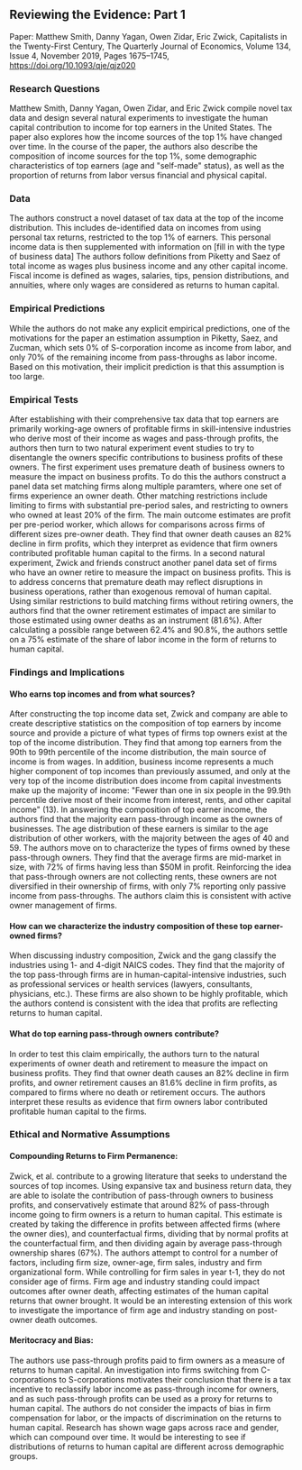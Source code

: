## Reviewing the Evidence: Part 1

Paper: Matthew Smith, Danny Yagan, Owen Zidar, Eric Zwick, Capitalists in the Twenty-First Century, The Quarterly Journal of Economics, Volume 134, Issue 4, November 2019, Pages 1675–1745, https://doi.org/10.1093/qje/qjz020

### Research Questions
Matthew Smith, Danny Yagan, Owen Zidar, and Eric Zwick compile novel tax data and design several natural experiments to investigate the human capital contribution to income for top earners in the United States. The paper also explores how the income sources of the top 1% have changed over time. In the course of the paper, the authors also describe the composition of income sources for the top 1%, some demographic characteristics of top earners (age and "self-made" status), as well as the proportion of returns from labor versus financial and physical capital.

### Data
The authors construct a novel dataset of tax data at the top of the income distribution. This includes de-identified data on incomes from using personal tax returns, restricted to the top 1% of earners. This personal income data is then supplemented with information on [fill in with the type of business data]
The authors follow definitions from Piketty and Saez of total income as wages plus business income and any other capital income. Fiscal income is defined as wages, salaries, tips, pension distributions, and annuities, where only wages are considered as returns to human capital.


### Empirical Predictions
While the authors do not make any explicit empirical predictions, one of the motivations for the paper an estimation assumption in Piketty, Saez, and Zucman, which sets 0% of S-corporation income as income from labor, and only 70% of the remaining income from pass-throughs as labor income. Based on this motivation, their implicit prediction is that this assumption is too large.

### Empirical Tests
After establishing with their comprehensive tax data that top earners are primarily working-age owners of profitable firms in skill-intensive industries who derive most of their income as wages and pass-through profits, the authors then turn to two natural experiment event studies to try to disentangle the owners specific contributions to business profits of these owners.
The first experiment uses premature death of business owners to measure the impact on business profits. To do this the authors construct a panel data set matching firms along multiple paramters, where one set of firms experience an owner death. Other matching restrictions include limiting to firms with substantial pre-period sales, and restricting to owners who owned at least 20% of the firm. The main outcome estimates are profit per pre-period worker, which allows for comparisons across firms of different sizes pre-owner death. They find that owner death causes an 82% decline in firm profits, which they interpret as evidence that firm owners contributed profitable human capital to the firms.
In a second natural experiment, Zwick and friends construct another panel data set of firms who have an owner retire to measure the impact on business profits. This is to address concerns that premature death may reflect disruptions in business operations, rather than exogenous removal of human capital. Using similar restrictions to build matching firms without retiring owners, the authors find that the owner retirement estimates of impact are similar to those estimated using owner deaths as an instrument (81.6%). After calculating a possible range between 62.4% and 90.8%, the authors settle on a 75% estimate of the share of labor income in the form of returns to human capital.


### Findings and Implications
#### Who earns top incomes and from what sources?
After constructing the top income data set, Zwick and company are able to create descriptive statistics on the composition of top earners by income source and provide a picture of what types of firms top owners exist at the top of the income distribution. They find that among top earners from the 90th to 99th percentile of the income distribution, the main source of income is from wages. In addition, business income represents a much higher component of top incomes than previously assumed, and only at the very top of the income distribution does income from capital investments make up the majority of income: "Fewer than one in six people in the 99.9th percentile derive most of their income from interest, rents, and other capital income" (13).
In answering the composition of top earner income, the authors find that the majority earn pass-through income as the owners of businesses. The age distribution of these earners is similar to the age distribution of other workers, with the majority between the ages of 40 and 59.
The authors move on to characterize the types of firms owned by these pass-through owners. They find that the average firms are mid-market in size, with 72% of firms having less than $50M in profit. Reinforcing the idea that pass-through owners are not collecting rents, these owners are not diversified in their ownership of firms, with only 7% reporting only passive income from pass-throughs. The authors claim this is consistent with active owner management of firms.
#### How can we characterize the industry composition of these top earner-owned firms?
When discussing industry composition, Zwick and the gang classify the industries using 1- and 4-digit NAICS codes. They find that the majority of the top pass-through firms are in human-capital-intensive industries, such as professional services or health services (lawyers, consultants, physicians, etc.). These firms are also shown to be highly profitable, which the authors contend is consistent with the idea that profits are reflecting returns to human capital.
#### What do top earning pass-through owners contribute?
In order to test this claim empirically, the authors turn to the natural experiments of owner death and retirement to measure the impact on business profits. They find that owner death causes an 82% decline in firm profits, and owner retirement causes an 81.6% decline in firm profits, as compared to firms where no death or retirement occurs. The authors interpret these results as evidence that firm owners labor contributed profitable human capital to the firms.

### Ethical and Normative Assumptions
#### Compounding Returns to Firm Permanence:
Zwick, et al. contribute to a growing literature that seeks to understand the sources of top incomes. Using expansive tax and business return data, they are able to isolate the contribution of pass-through owners to business profits, and conservatively estimate that around 82% of pass-through income going to firm owners is a return to human capital. This estimate is created by taking the difference in profits between affected firms (where the owner dies), and counterfactual firms, dividing that by normal profits at the counterfactual firm, and then dividing again by average pass-through ownership shares (67%). The authors attempt to control for a number of factors, including firm size, owner-age, firm sales, industry and firm organizational form. While controlling for firm sales in year t-1, they do not consider age of firms. Firm age and industry standing could impact outcomes after owner death, affecting estimates of the human capital returns that owner brought. It would be an interesting extension of this work to investigate the importance of firm age and industry standing on post-owner death outcomes.
#### Meritocracy and Bias:
The authors use pass-through profits paid to firm owners as a measure of returns to human capital. An investigation into firms switching from C-corporations to S-corporations motivates their conclusion that there is a tax incentive to reclassify labor income as pass-through income for owners, and as such pass-through profits can be used as a proxy for returns to human capital. The authors do not consider the impacts of bias in firm compensation for labor, or the impacts of discrimination on the returns to human capital. Research has shown wage gaps across race and gender, which can compound over time. It would be interesting to see if distributions of returns to human capital are different across demographic groups.
